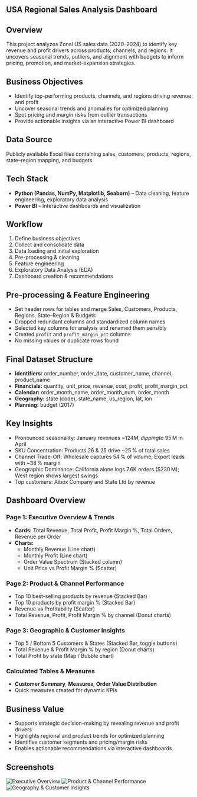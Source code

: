 ## USA Regional Sales Analysis Dashboard

## Overview
This project analyzes Zonal US sales data (2020–2024) to identify key revenue and profit drivers across products, channels, and regions. It uncovers seasonal trends, outliers, and alignment with budgets to inform pricing, promotion, and market-expansion strategies.

## Business Objectives
- Identify top-performing products, channels, and regions driving revenue and profit
- Uncover seasonal trends and anomalies for optimized planning
- Spot pricing and margin risks from outlier transactions
- Provide actionable insights via an interactive Power BI dashboard

## Data Source
Publicly available Excel files containing sales, customers, products, regions, state–region mapping, and budgets.

## Tech Stack
- **Python (Pandas, NumPy, Matplotlib, Seaborn)** – Data cleaning, feature engineering, exploratory data analysis
- **Power BI** – Interactive dashboards and visualization

## Workflow
1. Define business objectives
2. Collect and consolidate data
3. Data loading and initial exploration
4. Pre-processing & cleaning
5. Feature engineering
6. Exploratory Data Analysis (EDA)
7. Dashboard creation & recommendations

## Pre-processing & Feature Engineering
- Set header rows for tables and merge Sales, Customers, Products, Regions, State–Region & Budgets
- Dropped redundant columns and standardized column names
- Selected key columns for analysis and renamed them sensibly
- Created `profit` and `profit_margin_pct` columns
- No missing values or duplicate rows found

## Final Dataset Structure
- **Identifiers:** order_number, order_date, customer_name, channel, product_name
- **Financials:** quantity, unit_price, revenue, cost, profit, profit_margin_pct
- **Calendar:** order_month_name, order_month_num, order_month
- **Geography:** state (code), state_name, us_region, lat, lon
- **Planning:** budget (2017)

## Key Insights
- Pronounced seasonality: January revenues ~$124 M, dipping to ~$95 M in April
- SKU Concentration: Products 26 & 25 drive ~25 % of total sales
- Channel Trade-Off: Wholesale captures 54 % of volume; Export leads with ~38 % margin
- Geographic Dominance: California alone logs 7.6K orders ($230 M); West region shows largest swings
- Top customers: Aibox Company and State Ltd by revenue

## Dashboard Overview

### Page 1: Executive Overview & Trends
- **Cards:** Total Revenue, Total Profit, Profit Margin %, Total Orders, Revenue per Order
- **Charts:** 
  - Monthly Revenue (Line chart)
  - Monthly Profit (Line chart)
  - Order Value Spectrum (Stacked column)
  - Unit Price vs Profit Margin % (Scatter)

### Page 2: Product & Channel Performance
- Top 10 best-selling products by revenue (Stacked Bar)
- Top 10 products by profit margin % (Stacked Bar)
- Revenue vs Profitability (Scatter)
- Total Revenue, Profit, Profit Margin % by channel (Donut charts)

### Page 3: Geographic & Customer Insights
- Top 5 / Bottom 5 Customers & States (Stacked Bar, toggle buttons)
- Total Revenue & Profit Margin % by region (Donut charts)
- Total Profit by state (Map / Bubble chart)

### Calculated Tables & Measures
- **Customer Summary**, **Measures**, **Order Value Distribution**
- Quick measures created for dynamic KPIs

## Business Value
- Supports strategic decision-making by revealing revenue and profit drivers
- Highlights regional and product trends for optimized planning
- Identifies customer segments and pricing/margin risks
- Enables actionable recommendations via interactive dashboards

## Screenshots
![Executive Overview](images/page1_overview.png)
![Product & Channel Performance](images/page2_product_channel.png)
![Geography & Customer Insights](images/page3_geo_customer.png)


